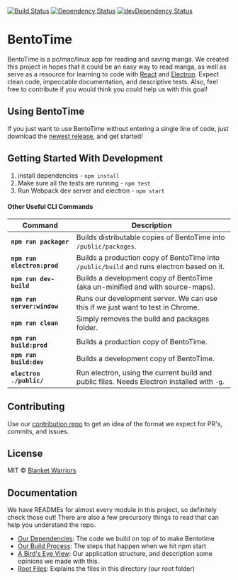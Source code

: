 [![Build Status](https://travis-ci.org/Blanket-Warriors/BentoTime.svg?branch=master)](https://travis-ci.org/Blanket-Warriors/BentoTime)
[![Dependency Status](https://david-dm.org/Blanket-Warriors/BentoTime.svg?style=flat)](https://david-dm.org/Blanket-Warriors/BentoTime)
[![devDependency Status](https://david-dm.org/Blanket-Warriors/BentoTime/dev-status.svg)](https://david-dm.org/Blanket-Warriors/BentoTime#info=devDependencies)

# BentoTime
BentoTime is a pc/mac/linux app for reading and saving manga. We created this project in hopes that it could be an easy way to read manga, as well as serve as a resource for learning to code with [React](./documentation/Dependencies.md#react) and [Electron](./documentation/Dependencies.md#electron-prebuilt). Expect clean code, impeccable documentation, and descriptive tests. Also, feel free to contribute if you would think you could help us with this goal!

## Using BentoTime
If you just want to use BentoTime without entering a single line of code, just download the [newest release](https://github.com/Blanket-Warriors/BentoTime/releases), and get started!

## Getting Started With Development
  1. install dependencies - `npm install`
  2. Make sure all the tests are running - `npm test`
  3. Run Webpack dev server and electron - `npm start`

#### Other Useful CLI Commands
Command                     |Description
----------------------------|---------------
**`npm run packager`**      | Builds distributable copies of BentoTime into `/public/packages`.
**`npm run electron:prod`** | Builds a production copy of BentoTime into `/public/build` and runs electron based on it.
**`npm run dev-build`**     | Builds a development copy of BentoTime (aka un-minified and with source-maps).
**`npm run server:window`** | Runs our development server. We can use this if we just want to test in Chrome.
**`npm run clean`**         | Simply removes the build and packages folder.
**`npm run build:prod`**    | Builds a production copy of BentoTime.
**`npm run build:dev`**     | Builds a development copy of BentoTime.
**`electron ./public/`**    | Run electron, using the current build and public files.  Needs Electron installed with `-g`.

## Contributing
Use our [contribution repo](https://github.com/Blanket-Warriors/Style-Guide/tree/master/Contribution) to get an idea of the format we expect for PR's, commits, and issues.

## License
MIT © [Blanket Warriors](http://blanketwarriors.com)

## Documentation
We have READMEs for almost every module in this project, so definitely check those out!  There are also a few precursory things to read that can help you understand the repo.
 - [Our Dependencies](./documentation/Dependencies.md): The code we build on top of to make Bentotime
 - [Our Build Process](./documentation/Build-Process.md): The steps that happen when we hit npm start
 - [A Bird's Eye View](./documentation/Overview.md): Our application structure, and description some opinions we made with this.
 - [Root Files](./documentation/Root-Files.md): Explains the files in this directory (our root folder)
